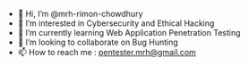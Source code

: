 - 👋 Hi, I’m @mrh-rimon-chowdhury
- 👀 I’m interested in Cybersecurity and Ethical Hacking
- 🌱 I’m currently learning Web Application Penetration Testing
- 💞️ I’m looking to collaborate on Bug Hunting
- 📫 How to reach me : pentester.mrh@gmail.com
